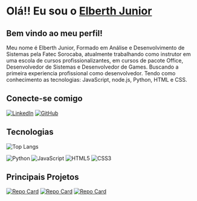 #  Olá!! Eu sou o [Elberth Junior](https://elberthjr.github.io/portifolio/index.html)

## Bem vindo ao meu perfil!

Meu nome é Elberth Junior, Formado em Análise e Desenvolvimento de Sistemas pela Fatec Sorocaba, atualmente trabalhando como instrutor em uma escola de cursos profissionalizantes, em cursos de pacote Office, Desenvolvedor de Sistemas e Desenvolvedor de Games. Buscando a primeira experiencia profissional como desenvolvedor. Tendo como conhecimento as tecnologias: JavaScript, node.js, Python, HTML e CSS. 

## Conecte-se comigo
[![LinkedIn](https://img.shields.io/badge/LinkedIn-000?style=for-the-badge&logo=linkedin&logoColor=0E76A8)](https://www.linkedin.com/in/elberthjr/)
[![GitHub](https://img.shields.io/badge/Github-000?style=for-the-badge&logo=github&logoColor=FFFFFF)](https://github.com/elberthjr)

## Tecnologias 
![Top Langs](https://github-readme-stats-git-masterrstaa-rickstaa.vercel.app/api/top-langs/?username=elberthjr&layout=compact&bg_color=000&border_color=30A3DC&title_color=E94D5F&text_color=FFF)

![Python](https://img.shields.io/badge/Python-000?style=for-the-badge&logo=python)
![JavaScript](https://img.shields.io/badge/JavaScript-000?style=for-the-badge&logo=javascript)
![HTML5](https://img.shields.io/badge/HTML5-000?style=for-the-badge&logo=html5)
![CSS3](https://img.shields.io/badge/CSS3-000?style=for-the-badge&logo=css3&logoColor=264CE4)

## Principais Projetos
[![Repo Card](https://github-readme-stats.vercel.app/api/pin/?username=elberthjr&repo=pokedex&bg_color=000&border_color=30A3DC&show_icons=true&icon_color=30A3DC&title_color=E94D5F&text_color=FFF)](https://github.com/elberthjr/pokedex)
[![Repo Card](https://github-readme-stats.vercel.app/api/pin/?username=elberthjr&repo=imersaodev-portifolio&bg_color=000&border_color=30A3DC&show_icons=true&icon_color=30A3DC&title_color=E94D5F&text_color=FFF)](https://github.com/elberthjr/pokedex)
[![Repo Card](https://github-readme-stats.vercel.app/api/pin/?username=elberthjr&repo=primeiro_codigo_python&bg_color=000&border_color=30A3DC&show_icons=true&icon_color=30A3DC&title_color=E94D5F&text_color=FFF)](https://github.com/elberthjr/primeiro_codigo_python)
## 

